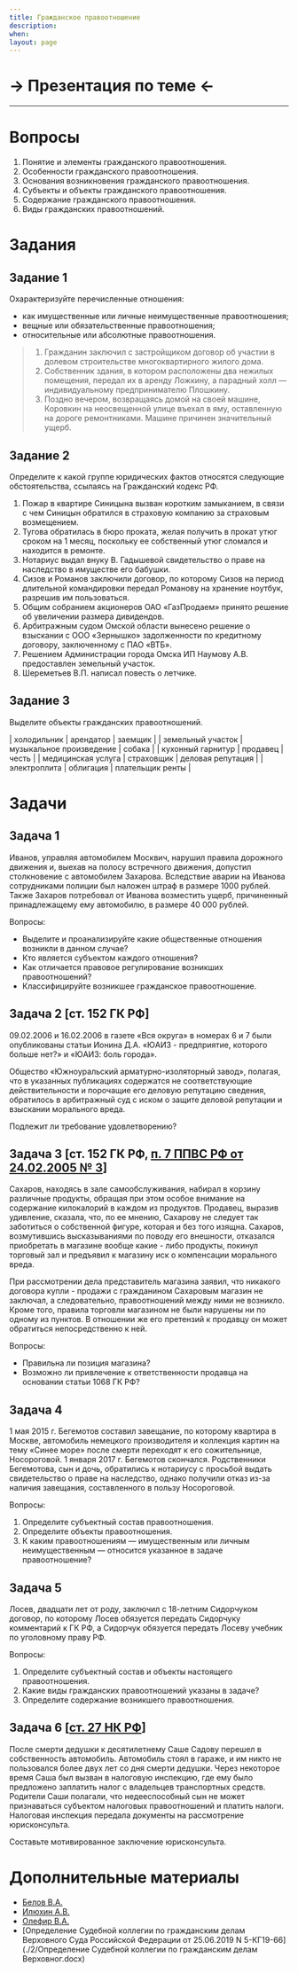 ```yaml
---
title: Гражданское правоотношение
description:
when:
layout: page
---
```


# &rarr; <a id="goToPresentation" target="_blank">Презентация по теме</a> &larr;

<hr />

# Вопросы

1. Понятие и элементы гражданского правоотношения.
2. Особенности гражданского правоотношения.
3. Основания возникновения гражданского правоотношения.
4. Субъекты и объекты гражданского правоотношения.
5. Содержание гражданского правоотношения.
6. Виды гражданских правоотношений.

# Задания

## Задание 1

Охарактеризуйте перечисленные отношения:

- как имущественные или личные неимущественные правоотношения;
- вещные или обязательственные правоотношения;
- относительные или абсолютные правоотношения.

> 1. Гражданин заключил с застройщиком договор об участии в долевом
>    строительстве многоквартирного жилого дома.
> 2. Собственник здания, в котором расположены два нежилых помещения, передал их
>    в аренду Ложкину, а парадный холл — индивидуальному предпринимателю
>    Плошкину.
> 3. Поздно вечером, возвращаясь домой на своей машине, Коровкин на неосвещенной
>    улице въехал в яму, оставленную на дороге ремонтниками. Машине причинен
>    значительный ущерб.

## Задание 2

Определите к какой группе юридических фактов относятся следующие обстоятельства,
ссылаясь на Гражданский кодекс РФ.

1. Пожар в квартире Синицына вызван коротким замыканием, в связи с чем Синицын
   обратился в страховую компанию за страховым возмещением.
2. Тугова обратилась в бюро проката, желая получить в прокат утюг сроком на 1
   месяц, поскольку ее собственный утюг сломался и находится в ремонте.
3. Нотариус выдал внуку В. Гадышевой свидетельство о праве на наследство в
   имуществе его бабушки.
4. Сизов и Романов заключили договор, по которому Сизов на период длительной
   командировки передал Романову на хранение ноутбук, разрешив им пользоваться.
5. Общим собранием акционеров ОАО «ГазПродаем» принято решение об увеличении
   размера дивидендов.
6. Арбитражным судом Омской области вынесено решение о взыскании с ООО
   «Зернышко» задолженности по кредитному договору, заключенному с ПАО «ВТБ».
7. Решением Администрации города Омска ИП Наумову А.В. предоставлен земельный
   участок.
8. Шереметьев В.П. написал повесть о летчике.

## Задание 3

Выделите объекты гражданских правоотношений.

| холодильник | арендатор | заемщик |
| земельный участок | музыкальное произведение | собака |
| кухонный гарнитур | продавец | честь |
| медицинская услуга | страховщик | деловая репутация |
| электроплита | облигация | плательщик ренты |

# Задачи

## Задача 1

Иванов, управляя автомобилем Москвич, нарушил правила дорожного движения и,
выехав на полосу встречного движения, допустил столкновение с автомобилем
Захарова. Вследствие аварии на Иванова сотрудниками полиции был наложен штраф в
размере 1000 рублей. Также Захаров потребовал от Иванова возместить ущерб,
причиненный принадлежащему ему автомобилю, в размере 40 000 рублей.

Вопросы:

- Выделите и проанализируйте какие общественные отношения возникли в данном
  случае?
- Кто является субъектом каждого отношения?
- Как отличается правовое регулирование возникших правоотношений?
- Классифицируйте возникшее гражданское правоотношение.

## Задача 2 [ст. 152 ГК РФ]

09.02.2006 и 16.02.2006 в газете «Вся округа» в номерах 6 и 7 были опубликованы
статьи Ионина Д.А. «ЮАИЗ - предприятие, которого больше нет?» и «ЮАИЗ: боль
города».

Общество «Южноуральский арматурно-изоляторный завод», полагая, что в указанных
публикациях содержатся не соответствующие действительности и порочащие его
деловую репутацию сведения, обратилось в арбитражный суд с иском о защите
деловой репутации и взыскании морального вреда.

Подлежит ли требование удовлетворению?

## Задача 3 [ст. 152 ГК РФ, [п. 7 ППВС РФ от 24.02.2005 № 3](https://www.consultant.ru/document/cons_doc_LAW_52017/)]

Сахаров, находясь в зале самообслуживания, набирал в корзину различные продукты,
обращая при этом особое внимание на содержание килокалорий в каждом из
продуктов. Продавец, выразив удивление, сказала, что, по ее мнению, Сахарову не
следует так заботиться о собственной фигуре, которая и без того изящна. Сахаров,
возмутившись высказываниями по поводу его внешности, отказался приобретать в
магазине вообще какие - либо продукты, покинул торговый зал и предъявил к
магазину иск о компенсации морального вреда.

При рассмотрении дела представитель магазина заявил, что никакого договора
купли - продажи с гражданином Сахаровым магазин не заключал, а следовательно,
правоотношений между ними не возникло. Кроме того, правила торговли магазином не
были нарушены ни по одному из пунктов. В отношении же его претензий к продавцу
он может обратиться непосредственно к ней.

Вопросы:

- Правильна ли позиция магазина?
- Возможно ли привлечение к ответственности продавца на основании статьи 1068 ГК
  РФ?

## Задача 4

<!-- Матвеев, обнаружив на улице портмоне с деньгами и документами на имя -->
<!-- иностранного гражданина Джеймса Хатта, долго выяснял его место нахождения, -->
<!-- обзванивая гостиницы и справочные службы. В конце концов, он установил, что -->
<!-- Джеймс Хатт проживал в гостинице «Европа», однако 15 минут назад он выехал в -->
<!-- аэропорт. Матвеев немедленно отправился в аэропорт на собственной машине. Боясь -->
<!-- опоздать, он превысил скорость движения, за что и был оштрафован сотрудником -->
<!-- ГИБДД. -->

<!-- Войдя в здание аэропорта, он увидел Джеймса Хатта, которого узнал по одной из -->
<!-- фотографий, находившихся в портмоне. Получив обратно свое портмоне, Джеймс Хатт -->
<!-- очень обрадовался, сожалея, что сейчас он улетает. Он хотел бы отблагодарить -->
<!-- Матвеева и поужинать с ним. Хатт попросил своего знакомого Лисьева, провожавшего -->
<!-- его, выполнить эту миссию. -->

<!-- После отлета Хатта Лисьев предложил Матвееву тут же поехать в ресторан. Матвеев -->
<!-- отказался и в свою очередь заявил, что по ресторанам ходить он не любит, однако -->
<!-- он не отказался бы от денежного вознаграждения, поскольку ему пришлось заплатить -->
<!-- штраф, израсходовать бензин на поездку в аэропорт, а кроме того, ему еще придет -->
<!-- счет за пользование услугами платной справочной телефонной службы. Лисьев -->
<!-- объяснил, что он и рад бы выполнить просьбу Матвеева, однако ему придется -->
<!-- отчитываться перед Джеймсом Хаттом о выполнении поручения, к этому отчету он -->
<!-- должен приложить счет ресторана. Если Матвеев сочтет возможным принять -->
<!-- приглашение, он рад будет с ним отужинать. Матвеев рассказал об этом юристу. -->

<!-- Какой совет ему следует дать? -->

1 мая 2015 г. Бегемотов составил завещание, по которому квартира в
Москве, автомобиль немецкого производителя и коллекция картин на тему
«Синее море» после смерти переходят к его сожительнице, Носороговой. 1
января 2017 г. Бегемотов скончался. Родственники Бегемотова, сын и дочь,
обратились к нотариусу с просьбой выдать свидетельство о праве на наследство,
однако получили отказ из-за наличия завещания, составленного в пользу
Носороговой.

Вопросы:

1.  Определите субъектный состав правоотношения.
2.  Определите объекты правоотношения.
3.  К каким правоотношениям — имущественным или личным неимущественным —
    относится указанное в задаче правоотношение?

## Задача 5

<!-- 8 апреля 2017 г. между Администрацией города Смоленска и индивидуальным -->
<!-- предпринимателем Зайцевым А. М. заключен договор аренды № 34-0876/2017, по -->
<!-- условиям которого арендодатель передает арендатору в пользование на праве аренды -->
<!-- нежилое помещение № 2 общей площадью 14,8 м2, расположенное по адресу: город -->
<!-- Смоленск, улица Ленина, дом 34 для использования под парикмахерскую, сроком с 9 -->
<!-- апреля 2017 г. по 9 апреля 2018 г. Письмом от 12 августа 2018 г. Администрация -->
<!-- города Смоленска уведомила индивидуального предпринимателя Зайцева А. М. о -->
<!-- прекращении действия договора аренды и невозможности его заключения на новый -->
<!-- срок. Между тем индивидуальный предприниматель Зайцев А. М. помещение не -->
<!-- освободил и не передал в соответствии с п. 2.2.5 договора Администрации города -->
<!-- Смоленска. Кроме того, Зайцев А. М. не исполнил свои обязательства по -->
<!-- своевременной оплате аренды, в связи с чем образовалась задолженность в размере -->
<!-- 25 000 руб. Администрация города Смоленска обратилась с иском в суд о возврате -->
<!-- нежилого помещения и взыскании задолженности по договору аренды нежилого -->
<!-- помещения в размере 25 000 руб. -->

<!-- Вопросы к задаче: -->

<!-- - О каком гражданско-правовом договоре идет речь по условиям задачи? -->
<!-- - Кто является сторонами договора? -->
<!-- - Что является объектом договора? -->
<!-- - В чем заключаются нарушения условий гражданско-правового договора? -->
<!-- - Какие нормы Гражданского кодекса РФ регулируют данный гражданско-правовой договор? -->
<!-- - Какое решение будет вынесено судом? Ответ обоснуйте. -->

Лосев, двадцати лет от роду, заключил с 18-летним Сидорчуком договор, по
которому Лосев обязуется передать Сидорчуку комментарий к ГК РФ, а
Сидорчук обязуется передать Лосеву учебник по уголовному праву РФ.

Вопросы:

1.  Определите субъектный состав и объекты настоящего правоотношения.
2.  Какие виды гражданских правоотношений указаны в задаче?
3.  Определите содержание возникшего правоотношения.

## Задача 6 [[ст. 27 НК РФ](https://www.consultant.ru/document/cons_doc_LAW_19671/c752f21347f1855b0d61af77943780d75792bc47/)]

После смерти дедушки к десятилетнему Саше Садову перешел в собственность
автомобиль. Автомобиль стоял в гараже, и им никто не пользовался более двух лет
со дня смерти дедушки. Через некоторое время Саша был вызван в налоговую
инспекцию, где ему было предложено заплатить налог с владельцев
транспортных средств. Родители Саши полагали, что недееспособный сын не может
признаваться субъектом налоговых правоотношений и платить налоги. Налоговая
инспекция передала документы на рассмотрение юрисконсульта.

Составьте мотивированное заключение юрисконсульта.

<!-- ## Задача 7 -->

<!-- Решением местной администрации семнадцатилетней Васильевой было разрешено -->
<!-- вступить в брак с Федоровым до достижения восемнадцатилетнего возраста. После -->
<!-- регистрации брака, намереваясь переехать к мужу, проживающему в другом поселке, -->
<!-- Васильева решила продать дом, перешедший к ней по завещанию. Поскольку никто из -->
<!-- ее односельчан не изъявил желания приобрести дом для постоянного проживания, она -->
<!-- договорилась с Никитиным о продаже ему дома на снос за 100 000 рублей. -->

<!-- Родители Васильевой возражали против этой сделки. По их мнению, дом вообще не -->
<!-- следовало продавать на снос, поскольку он находится в хорошем состоянии и им -->
<!-- удалось найти покупателя, желающего приобрести дом для постоянного проживания за -->
<!-- большую сумму. -->

<!-- Васильева ответила, что договор с Никитиным уже заключен, и изменять или -->
<!-- расторгать его она не намерена. Родители обратились с иском в суд о признании -->
<!-- заключенного с Никитиным договора недействительным, как совершенного их -->
<!-- несовершеннолетней дочерью без их согласия. -->

<!-- Решите дело. -->

# Дополнительные материалы

- [Белов В.А.](./gpo/Belov_Sootnoshenie_S_Drugimi_Otralsyami_Prava.docx)
- [Илюхин А.В.](./gpo/Ilyukhin_A_V.doc)
- [Олефир В.А.](./gpo/Olefir_V_a.doc)
- [Определение Судебной коллегии по гражданским делам Верховного Суда Российской Федерации от 25.06.2019 N 5-КГ19-66](./2/Определение Судебной коллегии по гражданским делам Верховног.docx)
